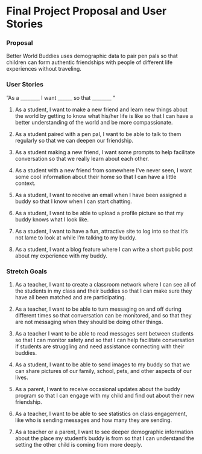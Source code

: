 # Final Project Proposal and User Stories
### Proposal
Better World Buddies uses demographic data to pair pen pals so that children can form authentic friendships with people of different life experiences without traveling.

### User Stories
“As a ________ I want ______ so that ________ “

1. As a student, I want to make a new friend and learn new things about the world by getting to know what his/her life is like so that I can have a better understanding of the world and be more compassionate.

2. As a student paired with a pen pal, I want to be able to talk to them regularly so that we can deepen our friendship.

3. As a student making a new friend, I want some prompts to help facilitate conversation so that we really learn about each other.

4. As a student with a new friend from somewhere I’ve never seen, I want some cool information about their home so that I can have a little context.

5. As a student, I want to receive an email when I have been assigned a buddy so that I know when I can start chatting.

6. As a student, I want to be able to upload a profile picture so that my buddy knows what I look like.

7. As a student, I want to have a fun, attractive site to log into so that it’s not lame to look at while I’m talking to my buddy.

8. As a student, I want a blog feature where I can write a short public post about my experience with my buddy.

### Stretch Goals

1. As a teacher, I want to create a classroom network where I can see all of the students in my class and their buddies so that I can make sure they have all been matched and are participating.

2. As a teacher, I want to be able to turn messaging on and off during different times so that conversation can be monitored, and so that they are not messaging when they should be doing other things.

3. As a teacher I want to be able to read messages sent between students so that I can monitor safety and so that I can help facilitate conversation if students are struggling and need assistance connecting with their buddies.

4. As a student, I want to be able to send images to my buddy so that we can share pictures of our family, school, pets, and other aspects of our lives.

5. As a parent, I want to receive occasional updates about the buddy program so that I can engage with my child and find out about their new friendship.

6. As a teacher, I want to be able to see statistics on class engagement, like who is sending messages and how many they are sending.

7. As a teacher or a parent, I want to see deeper demographic information about the place my student’s buddy is from so that I can understand the setting the other child is coming from more deeply.